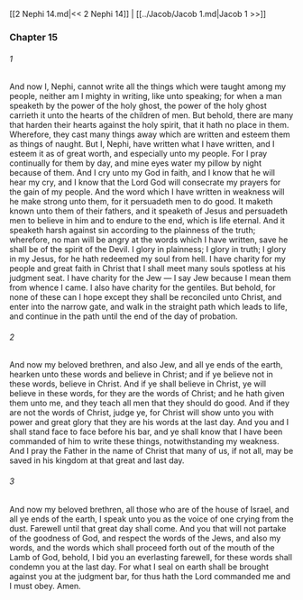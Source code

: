 [[2 Nephi 14.md|<< 2 Nephi 14]]  |  [[../Jacob/Jacob 1.md|Jacob 1 >>]]

### Chapter 15
###### 1
And now I, Nephi, cannot write all the things which were taught among my people, neither am I mighty in writing, like unto speaking; for when a man speaketh by the power of the holy ghost, the power of the holy ghost carrieth it unto the hearts of the children of men. But behold, there are many that harden their hearts against the holy spirit, that it hath no place in them. Wherefore, they cast many things away which are written and esteem them as things of naught. But I, Nephi, have written what I have written, and I esteem it as of great worth, and especially unto my people. For I pray continually for them by day, and mine eyes water my pillow by night because of them. And I cry unto my God in faith, and I know that he will hear my cry, and I know that the Lord God will consecrate my prayers for the gain of my people. And the word which I have written in weakness will he make strong unto them, for it persuadeth men to do good. It maketh known unto them of their fathers, and it speaketh of Jesus and persuadeth men to believe in him and to endure to the end, which is life eternal. And it speaketh harsh against sin according to the plainness of the truth; wherefore, no man will be angry at the words which I have written, save he shall be of the spirit of the Devil. I glory in plainness; I glory in truth; I glory in my Jesus, for he hath redeemed my soul from hell. I have charity for my people and great faith in Christ that I shall meet many souls spotless at his judgment seat. I have charity for the Jew — I say Jew because I mean them from whence I came. I also have charity for the gentiles. But behold, for none of these can I hope except they shall be reconciled unto Christ, and enter into the narrow gate, and walk in the straight path which leads to life, and continue in the path until the end of the day of probation.

###### 2
And now my beloved brethren, and also Jew, and all ye ends of the earth, hearken unto these words and believe in Christ; and if ye believe not in these words, believe in Christ. And if ye shall believe in Christ, ye will believe in these words, for they are the words of Christ; and he hath given them unto me, and they teach all men that they should do good. And if they are not the words of Christ, judge ye, for Christ will show unto you with power and great glory that they are his words at the last day. And you and I shall stand face to face before his bar, and ye shall know that I have been commanded of him to write these things, notwithstanding my weakness. And I pray the Father in the name of Christ that many of us, if not all, may be saved in his kingdom at that great and last day.

###### 3
And now my beloved brethren, all those who are of the house of Israel, and all ye ends of the earth, I speak unto you as the voice of one crying from the dust. Farewell until that great day shall come. And you that will not partake of the goodness of God, and respect the words of the Jews, and also my words, and the words which shall proceed forth out of the mouth of the Lamb of God, behold, I bid you an everlasting farewell, for these words shall condemn you at the last day. For what I seal on earth shall be brought against you at the judgment bar, for thus hath the Lord commanded me and I must obey. Amen.